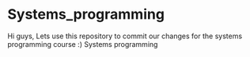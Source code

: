 Systems_programming
===================
Hi guys,
Lets use this repository to commit our changes for the systems programming course :)
Systems programming
